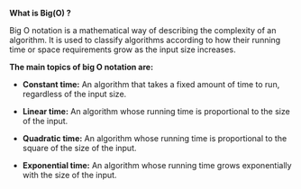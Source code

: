 **What is Big(O) ?**

Big O notation is a mathematical way of describing the complexity of an algorithm. It is used to classify algorithms
according to how their
running time or space requirements grow as the input size increases.

**The main topics of big O notation are:**

- **Constant time:** An algorithm that takes a fixed amount of time to run, regardless of the input size.

- **Linear time:** An algorithm whose running time is proportional to the size of the input.

- **Quadratic time:** An algorithm whose running time is proportional to the square of the size of the input.

- **Exponential time:** An algorithm whose running time grows exponentially with the size of the input.